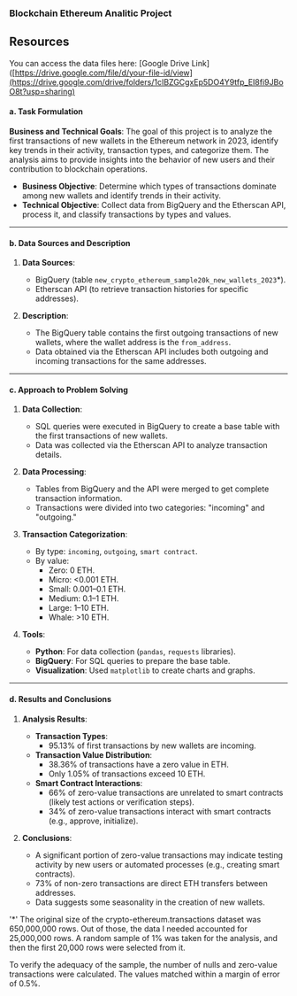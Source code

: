 ### **Blockchain Ethereum Analitic Project**

## Resources

You can access the data files here:
[Google Drive Link]([https://drive.google.com/file/d/your-file-id/view](https://drive.google.com/drive/folders/1cIBZGCgxEp5DO4Y9tfp_EI8fi9JBoO8t?usp=sharing)


#### **a. Task Formulation**
**Business and Technical Goals**:
The goal of this project is to analyze the first transactions of new wallets in the Ethereum network in 2023, identify key trends in their activity, transaction types, and categorize them. The analysis aims to provide insights into the behavior of new users and their contribution to blockchain operations.

- **Business Objective**: Determine which types of transactions dominate among new wallets and identify trends in their activity.
- **Technical Objective**: Collect data from BigQuery and the Etherscan API, process it, and classify transactions by types and values.

---

#### **b. Data Sources and Description**
1. **Data Sources**:
   - BigQuery (table `new_crypto_ethereum_sample20k_new_wallets_2023`*).
   - Etherscan API (to retrieve transaction histories for specific addresses).
   
2. **Description**:
   - The BigQuery table contains the first outgoing transactions of new wallets, where the wallet address is the `from_address`.
   - Data obtained via the Etherscan API includes both outgoing and incoming transactions for the same addresses.

---

#### **c. Approach to Problem Solving**
1. **Data Collection**:
   - SQL queries were executed in BigQuery to create a base table with the first transactions of new wallets.
   - Data was collected via the Etherscan API to analyze transaction details.

2. **Data Processing**:
   - Tables from BigQuery and the API were merged to get complete transaction information.
   - Transactions were divided into two categories: "incoming" and "outgoing."

3. **Transaction Categorization**:
   - By type: `incoming`, `outgoing`, `smart contract`.
   - By value:
     - Zero: 0 ETH.
     - Micro: <0.001 ETH.
     - Small: 0.001–0.1 ETH.
     - Medium: 0.1–1 ETH.
     - Large: 1–10 ETH.
     - Whale: >10 ETH.

4. **Tools**:
   - **Python**: For data collection (`pandas`, `requests` libraries).
   - **BigQuery**: For SQL queries to prepare the base table.
   - **Visualization**: Used `matplotlib` to create charts and graphs.

---

#### **d. Results and Conclusions**
1. **Analysis Results**:
   - **Transaction Types**:
     - 95.13% of first transactions by new wallets are incoming.
   - **Transaction Value Distribution**:
     - 38.36% of transactions have a zero value in ETH.
     - Only 1.05% of transactions exceed 10 ETH.
   - **Smart Contract Interactions**:
     - 66% of zero-value transactions are unrelated to smart contracts (likely test actions or verification steps).
     - 34% of zero-value transactions interact with smart contracts (e.g., approve, initialize).

2. **Conclusions**:
   - A significant portion of zero-value transactions may indicate testing activity by new users or automated processes (e.g., creating smart contracts).
   - 73% of non-zero transactions are direct ETH transfers between addresses.
   - Data suggests some seasonality in the creation of new wallets.


'*' The original size of the crypto-ethereum.transactions dataset was 650,000,000 rows. 
Out of those, the data I needed accounted for 25,000,000 rows. 
A random sample of 1% was taken for the analysis, and then the first 20,000 rows were selected from it.

To verify the adequacy of the sample, the number of nulls and zero-value transactions were calculated. 
The values matched within a margin of error of 0.5%.

